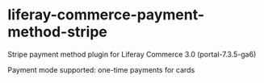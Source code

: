 # liferay-commerce-payment-method-stripe
Stripe payment method plugin for Liferay Commerce 3.0 (portal-7.3.5-ga6)

Payment mode supported: one-time payments for cards
